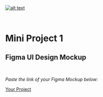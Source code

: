 [![alt text](https://x4w8f4y8.rocketcdn.me/wp-content/uploads/2020/05/iod_h_tp_white_c.png)](#)

<br/>

# Mini Project 1

## Figma UI Design Mockup

</br>

_Paste the link of your Figma Mockup below:_

[Your Project](https://www.figma.com/file/yWh5UPxQ6iwkp6Uz05rrzh/Mini-Project?type=design&node-id=0%3A1&mode=design&t=qoywmhExJZiKTV0U-1)
</br>
